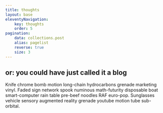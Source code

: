 ```yaml
---
title: thoughts
layout: base
eleventyNavigation:
    key: thoughts
    order: 5
pagination:
    data: collections.post
    alias: pagelist
    reverse: true
    size: 3
---
```

## or: you could have just called it a blog

Knife chrome bomb motion long-chain hydrocarbons grenade marketing vinyl. Faded sign network spook numinous math-futurity disposable boat smart-computer rain table pre-beef noodles RAF euro-pop. Sunglasses vehicle sensory augmented reality grenade youtube motion tube sub-orbital. 
